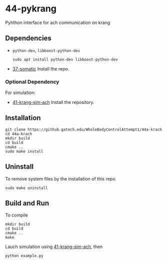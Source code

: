 # 44-pykrang
Pyhthon interface for ach communication on krang

## Dependencies

- `python-dev`, `libboost-python-dev`

      sudo apt install python-dev libboost-python-dev

- [37-somatic](https://github.gatech.edu/WholeBodyControlAttempt1/37-somatic)
 Install the repo.

### Optional Dependency

For simulation:

- [41-krang-sim-ach](https://github.gatech.edu/WholeBodyControlAttempt1/41-krang-sim-ach)
 Install the repository.

## Installation

    git clone https://github.gatech.edu/WholeBodyControlAttempt1/44a-krach
    cd 44a-krach
    mkdir build
    cd build
    cmake ..
    sudo make install

## Uninstall
 To remove system files by the installation of this repo.

    sudo make uninstall

## Build and Run

To compile

    mkdir build
    cd build
    cmake ..
    make

Lauch simulation using [41-krang-sim-ach](https://github.gatech.edu/WholeBodyControlAttempt1/41-krang-sim-ach), then

    python example.py
